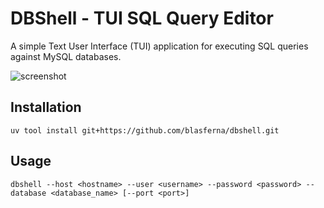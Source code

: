 # DBShell - TUI SQL Query Editor

A simple Text User Interface (TUI) application for executing SQL queries against MySQL databases.

![screenshot](https://github.com/user-attachments/assets/5831a3d0-d619-4e66-a6fc-c1ab8cba9ab4)

## Installation

```
uv tool install git+https://github.com/blasferna/dbshell.git
```

## Usage

```
dbshell --host <hostname> --user <username> --password <password> --database <database_name> [--port <port>]
``` 

